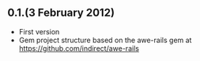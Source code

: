 ## 0.1.(3 February 2012)

  - First version
  - Gem project structure based on the awe-rails gem at https://github.com/indirect/awe-rails
  